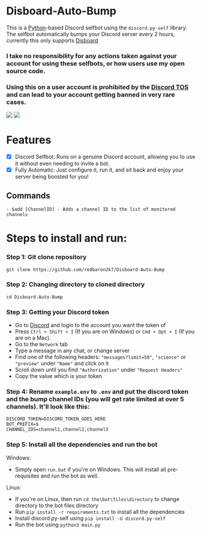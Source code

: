 # Disboard-Auto-Bump

This is a [Python](https://www.python.org)-based Discord selfbot using the `discord.py-self` library. The selfbot automatically bumps your Discord server every 2 hours, currently this only supports [Disboard](https://disboard.org)

### <strong> I take no responsibility for any actions taken against your account for using these selfbots, or how users use my open source code.</strong>

### <strong>Using this on a user account is prohibited by the [Discord TOS](https://discord.com/terms) and can lead to your account getting banned in very rare cases.</strong>

<p float="left">
  <img style="vertical-align: top;" src="https://discord.c99.nl/widget/theme-4/1121106153682784321.png"/>
  <img src="https://lanyard.cnrad.dev/api/1121106153682784321?theme=dark&bg=171515&borderRadius=5px&animated=true&idleMessage=16%20year%20old%20solo%20dev" al/> 
</p>

# Features

- [x] Discord Selfbot: Runs on a genuine Discord account, allowing you to use it without even needing to invite a bot.
- [x] Fully Automatic: Just configure it, run it, and sit back and enjoy your server being boosted for you!

## Commands
```
- $add [ChannelID] - Adds a channel ID to the list of monitored channels
```
# Steps to install and run:

### Step 1: Git clone repository

```
git clone https://github.com/redbaron2k7/Disboard-Auto-Bump
```

### Step 2: Changing directory to cloned directory

```
cd Disboard-Auto-Bump
```

### Step 3: Getting your Discord token

- Go to [Discord](https://canary.discord.com) and login to the account you want the token of
- Press `Ctrl + Shift + I` (If you are on Windows) or `Cmd + Opt + I` (If you are on a Mac).
- Go to the `Network` tab
- Type a message in any chat, or change server
- Find one of the following headers: `"messages?limit=50"`, `"science"` or `"preview"` under `"Name"` and click on it
- Scroll down until you find `"Authorization"` under `"Request Headers"`
- Copy the value which is your token

### Step 4: Rename `example.env` to `.env` and put the discord token and the bump channel IDs (you will get rate limited at over 5 channels). It'll look like this:

```
DISCORD_TOKEN=DISCORD_TOKEN_GOES_HERE
BOT_PREFIX=$
CHANNEL_IDS=channel1,channel2,channel3
```

### Step 5: Install all the dependencies and run the bot

Windows:

- Simply open `run.bat` if you're on Windows. This will install all pre-requisites and run the bot as well.

Linux:

- If you're on Linux, then run `cd the\bot\files\directory` to change directory to the bot files directory
- Run `pip install -r requirements.txt` to install all the dependencies
- Install discord.py-self using `pip install -U discord.py-self`
- Run the bot using `python3 main.py`